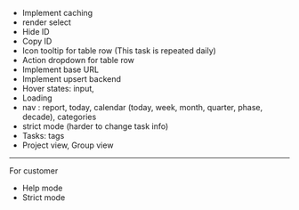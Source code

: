 - Implement caching
- render select
- Hide ID
- Copy ID
- Icon tooltip for table row (This task is repeated daily)
- Action dropdown for table row
- Implement base URL
- Implement upsert backend
- Hover states: input,
- Loading
- nav : report, today, calendar (today, week, month, quarter, phase, decade), categories
- strict mode (harder to change task info)
- Tasks: tags
- Project view, Group view

---

For customer

- Help mode
- Strict mode
